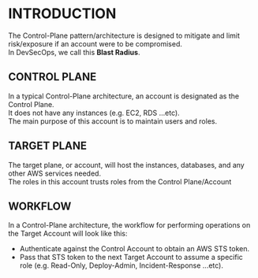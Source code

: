 # INTRODUCTION

The Control-Plane pattern/architecture is designed to mitigate and limit risk/exposure if an account were to be compromised.  
In DevSecOps, we call this **Blast Radius**.

## CONTROL PLANE
In a typical Control-Plane architecture, an account is designated as the Control Plane.  
It does not have any instances (e.g. EC2, RDS ...etc).  
The main purpose of this account is to maintain users and roles.

## TARGET PLANE
The target plane, or account, will host the instances, databases, and any other AWS services needed.  
The roles in this account trusts roles from the Control Plane/Account

## WORKFLOW
In a Control-Plane architecture, the workflow for performing operations on the Target Account will look like this:
 - Authenticate against the Control Account to obtain an AWS STS token.
 - Pass that STS token to the next Target Account to assume a specific role (e.g. Read-Only, Deploy-Admin, Incident-Response ...etc).
